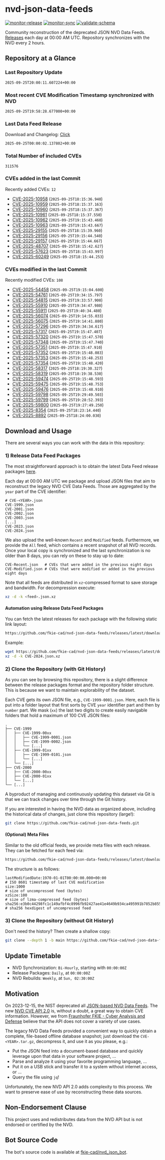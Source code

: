 # nvd-json-data-feeds

[![monitor-release](https://github.com/fkie-cad/nvd-json-data-feeds/actions/workflows/monitor_release.yml/badge.svg)](https://github.com/fkie-cad/nvd-json-data-feeds/actions/workflows/monitor_release.yml)
[![monitor-sync](https://github.com/fkie-cad/nvd-json-data-feeds/actions/workflows/monitor_sync.yml/badge.svg)](https://github.com/fkie-cad/nvd-json-data-feeds/actions/workflows/monitor_sync.yml)
[![validate-schema](https://github.com/fkie-cad/nvd-json-data-feeds/actions/workflows/validate_schema.yml/badge.svg)](https://github.com/fkie-cad/nvd-json-data-feeds/actions/workflows/validate_schema.yml)

Community reconstruction of the deprecated JSON NVD Data Feeds.
[Releases](https://github.com/fkie-cad/nvd-json-data-feeds/releases/latest) each day at 00:00 AM UTC.
Repository synchronizes with the NVD every 2 hours.

## Repository at a Glance

### Last Repository Update

```plain
2025-09-25T20:00:11.607224+00:00
```

### Most recent CVE Modification Timestamp synchronized with NVD

```plain
2025-09-25T19:58:28.677000+00:00
```

### Last Data Feed Release

Download and Changelog: [Click](https://github.com/fkie-cad/nvd-json-data-feeds/releases/latest)

```plain
2025-09-25T00:00:02.137802+00:00
```

### Total Number of included CVEs

```plain
311576
```

### CVEs added in the last Commit

Recently added CVEs: `12`

- [CVE-2025-10958](CVE-2025/CVE-2025-109xx/CVE-2025-10958.json) (`2025-09-25T18:15:36.940`)
- [CVE-2025-10959](CVE-2025/CVE-2025-109xx/CVE-2025-10959.json) (`2025-09-25T18:15:37.163`)
- [CVE-2025-10960](CVE-2025/CVE-2025-109xx/CVE-2025-10960.json) (`2025-09-25T18:15:37.367`)
- [CVE-2025-10961](CVE-2025/CVE-2025-109xx/CVE-2025-10961.json) (`2025-09-25T18:15:37.550`)
- [CVE-2025-10962](CVE-2025/CVE-2025-109xx/CVE-2025-10962.json) (`2025-09-25T19:15:43.460`)
- [CVE-2025-10963](CVE-2025/CVE-2025-109xx/CVE-2025-10963.json) (`2025-09-25T19:15:43.667`)
- [CVE-2025-29155](CVE-2025/CVE-2025-291xx/CVE-2025-29155.json) (`2025-09-25T18:15:39.960`)
- [CVE-2025-29156](CVE-2025/CVE-2025-291xx/CVE-2025-29156.json) (`2025-09-25T19:15:44.540`)
- [CVE-2025-29157](CVE-2025/CVE-2025-291xx/CVE-2025-29157.json) (`2025-09-25T19:15:44.667`)
- [CVE-2025-48707](CVE-2025/CVE-2025-487xx/CVE-2025-48707.json) (`2025-09-25T18:15:42.627`)
- [CVE-2025-57623](CVE-2025/CVE-2025-576xx/CVE-2025-57623.json) (`2025-09-25T18:15:43.997`)
- [CVE-2025-60249](CVE-2025/CVE-2025-602xx/CVE-2025-60249.json) (`2025-09-25T18:15:44.253`)


### CVEs modified in the last Commit

Recently modified CVEs: `108`

- [CVE-2025-54458](CVE-2025/CVE-2025-544xx/CVE-2025-54458.json) (`2025-09-25T19:15:04.600`)
- [CVE-2025-54761](CVE-2025/CVE-2025-547xx/CVE-2025-54761.json) (`2025-09-25T19:34:15.797`)
- [CVE-2025-54815](CVE-2025/CVE-2025-548xx/CVE-2025-54815.json) (`2025-09-25T19:33:57.900`)
- [CVE-2025-55910](CVE-2025/CVE-2025-559xx/CVE-2025-55910.json) (`2025-09-25T19:34:47.980`)
- [CVE-2025-55911](CVE-2025/CVE-2025-559xx/CVE-2025-55911.json) (`2025-09-25T19:40:34.480`)
- [CVE-2025-56074](CVE-2025/CVE-2025-560xx/CVE-2025-56074.json) (`2025-09-25T19:14:55.033`)
- [CVE-2025-56075](CVE-2025/CVE-2025-560xx/CVE-2025-56075.json) (`2025-09-25T19:14:41.880`)
- [CVE-2025-57296](CVE-2025/CVE-2025-572xx/CVE-2025-57296.json) (`2025-09-25T19:34:34.617`)
- [CVE-2025-57317](CVE-2025/CVE-2025-573xx/CVE-2025-57317.json) (`2025-09-25T19:15:47.407`)
- [CVE-2025-57320](CVE-2025/CVE-2025-573xx/CVE-2025-57320.json) (`2025-09-25T19:15:47.570`)
- [CVE-2025-57348](CVE-2025/CVE-2025-573xx/CVE-2025-57348.json) (`2025-09-25T19:15:47.740`)
- [CVE-2025-57351](CVE-2025/CVE-2025-573xx/CVE-2025-57351.json) (`2025-09-25T19:15:47.910`)
- [CVE-2025-57352](CVE-2025/CVE-2025-573xx/CVE-2025-57352.json) (`2025-09-25T19:15:48.083`)
- [CVE-2025-57353](CVE-2025/CVE-2025-573xx/CVE-2025-57353.json) (`2025-09-25T19:15:48.253`)
- [CVE-2025-57354](CVE-2025/CVE-2025-573xx/CVE-2025-57354.json) (`2025-09-25T19:15:48.420`)
- [CVE-2025-58317](CVE-2025/CVE-2025-583xx/CVE-2025-58317.json) (`2025-09-25T18:19:30.327`)
- [CVE-2025-58319](CVE-2025/CVE-2025-583xx/CVE-2025-58319.json) (`2025-09-25T18:19:38.530`)
- [CVE-2025-59474](CVE-2025/CVE-2025-594xx/CVE-2025-59474.json) (`2025-09-25T19:15:48.593`)
- [CVE-2025-59475](CVE-2025/CVE-2025-594xx/CVE-2025-59475.json) (`2025-09-25T19:15:48.753`)
- [CVE-2025-59476](CVE-2025/CVE-2025-594xx/CVE-2025-59476.json) (`2025-09-25T19:15:48.910`)
- [CVE-2025-59798](CVE-2025/CVE-2025-597xx/CVE-2025-59798.json) (`2025-09-25T19:29:49.503`)
- [CVE-2025-59799](CVE-2025/CVE-2025-597xx/CVE-2025-59799.json) (`2025-09-25T19:28:52.393`)
- [CVE-2025-59800](CVE-2025/CVE-2025-598xx/CVE-2025-59800.json) (`2025-09-25T19:27:49.250`)
- [CVE-2025-8354](CVE-2025/CVE-2025-83xx/CVE-2025-8354.json) (`2025-09-25T18:23:14.440`)
- [CVE-2025-8892](CVE-2025/CVE-2025-88xx/CVE-2025-8892.json) (`2025-09-25T18:24:00.030`)


## Download and Usage

There are several ways you can work with the data in this repository:

### 1) Release Data Feed Packages

The most straightforward approach is to obtain the latest Data Feed release packages [here](https://github.com/fkie-cad/nvd-json-data-feeds/releases/latest).

Each day at 00:00 AM UTC we package and upload JSON files that aim to reconstruct the legacy NVD CVE Data Feeds.
Those are aggregated by the `year` part of the CVE identifier:

```
# CVE-<YEAR>.json
CVE-1999.json
CVE-2001.json
CVE-2002.json
CVE-2003.json
[...]
CVE-2023.json
CVE-2024.json
```

We also upload the well-known `Recent` and `Modified` feeds.
Furthermore, we provide the `All` feed, which contains a recent snapshot of all NVD records.
Once your local copy is synchronized and the last synchronization is no older than 8 days, you can rely on these to stay up to date:

```plain
CVE-Recent.json   # CVEs that were added in the previous eight days
CVE-Modified.json # CVEs that were modified or added in the previous eight days
```

Note that all feeds are distributed in `xz`-compressed format to save storage and bandwidth.
For decompression execute:

```sh
xz -d -k <feed>.json.xz
```

#### Automation using Release Data Feed Packages

You can fetch the latest releases for each package with the following static link layout:

```sh
https://github.com/fkie-cad/nvd-json-data-feeds/releases/latest/download/CVE-<YEAR>.json.xz
```

Example:

```sh
wget https://github.com/fkie-cad/nvd-json-data-feeds/releases/latest/download/CVE-2024.json.xz
xz -d -k CVE-2024.json.xz
```

### 2) Clone the Repository (with Git History)

As you can see by browsing this repository, there is a slight difference between the release packages format and the repository folder structure.
This is because we want to maintain explorability of the dataset.

Each CVE gets its own JSON file, e.g., `CVE-1999-0001.json`.
Here, each file is put into a folder layout that first sorts by CVE `year` identifier part and then by `number` part.
We mask (`xx`) the last two digits to create easily navigable folders that hold a maximum of 100 CVE JSON files:

```plain
.
├── CVE-1999
│   ├── CVE-1999-00xx
│   │   ├── CVE-1999-0001.json
│   │   ├── CVE-1999-0002.json
│   │   └── [...]
│   ├── CVE-1999-01xx
│   │   ├── CVE-1999-0101.json
│   │   └── [...]
│   └── [...]
├── CVE-2000
│   ├── CVE-2000-00xx
│   ├── CVE-2000-01xx
│   └── [...]
└── [...]
```

A byproduct of managing and continuously updating this dataset via Git is that we can track changes over time through the Git history.

If you are interested in having the NVD data as organized above, including the historical data of changes, just clone this repository (large!):

```sh
git clone https://github.com/fkie-cad/nvd-json-data-feeds.git
```

#### (Optional) Meta Files

Similar to the old official feeds, we provide meta files with each release. They can be fetched for each feed via:

```sh
https://github.com/fkie-cad/nvd-json-data-feeds/releases/latest/download/CVE-<YEAR>.meta
```

The structure is as follows:

```plain
lastModifiedDate:1970-01-01T00:00:00.000+00:00                          # ISO 8601 timestamp of last CVE modification
size:1000                                                               # size of uncompressed feed (bytes)
xzSize:100                                                              # size of lzma-compressed feed (bytes)
sha256:e3b0c44298fc1c149afbf4c8996fb92427ae41e4649b934ca495991b7852b855 # sha256 hexdigest of uncompressed feed
```

### 3) Clone the Repository (without Git History)

Don't need the history? Then create a shallow copy:

```sh
git clone --depth 1 -b main https://github.com/fkie-cad/nvd-json-data-feeds.git
```


## Update Timetable

* NVD Synchronization: `Bi-Hourly`, starting with `00:00:00Z`
* Release Packages: `Daily`, at `00:00:00Z`
* NVD Rebuilds: `Weekly`, at `Sun, 02:30:00Z`


## Motivation

On 2023-12-15, the NIST deprecated all [JSON-based NVD Data Feeds](https://nvd.nist.gov/vuln/data-feeds#divRetirementBanner-1).
The new [NVD CVE API 2.0](https://nvd.nist.gov/developers/vulnerabilities) is, without a doubt, a great way to obtain CVE information.
However, we from [Fraunhofer FKIE - Cyber Analysis and Defense](https://www.fkie.fraunhofer.de/en/departments/cad.html) believe that the API does not cover a variety of use cases.

The legacy NVD Data Feeds provided a convenient way to quickly obtain a complete, file-based offline database snapshot; just download the `CVE-<YEAR>.tar.gz`, decompress it, and use it as you please, e.g.:

- Put the JSON feed into a document-based database and quickly leverage upon that data in your software project, ...
- Parse and analyze it using your favorite programming language, ...
- Put it on a USB stick and transfer it to a system without internet access, or ...
- Query the file using `jq`!

Unfortunately, the new NVD API 2.0 adds complexity to this process.
We want to preserve ease of use by reconstructing these data sources.

## Non-Endorsement Clause

This project uses and redistributes data from the NVD API but is not endorsed or certified by the NVD.

## Bot Source Code

The bot's source code is available at [fkie-cad/nvd\_json\_bot](https://github.com/fkie-cad/nvd_json_bot).